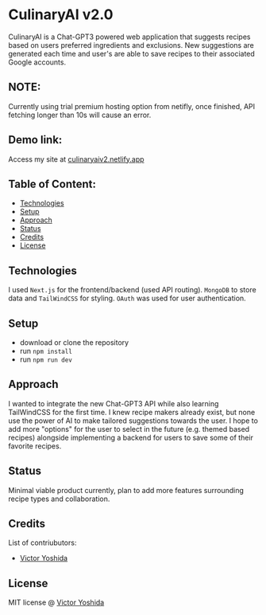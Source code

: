 # CulinaryAI v2.0
CulinaryAI is a Chat-GPT3 powered web application that suggests recipes based on users preferred ingredients and exclusions. New suggestions are generated each time and user's are able to save recipes to their associated Google accounts.

## NOTE:
Currently using trial premium hosting option from netifly, once finished, API fetching longer than 10s will cause an error.

## Demo link:
Access my site at [culinaryaiv2.netlify.app](https://culinaryaiv2.netlify.app/)

## Table of Content:

- [Technologies](#technologies)
- [Setup](#setup)
- [Approach](#approach)
- [Status](#status)
- [Credits](#credits)
- [License](#license)

## Technologies
I used `Next.js` for the frontend/backend (used API routing). `MongoDB` to store data and `TailWindCSS` for styling. `OAuth` was used for user authentication.

## Setup
- download or clone the repository
- run `npm install`
- run `npm run dev`

## Approach
I wanted to integrate the new Chat-GPT3 API while also learning TailWindCSS for the first time. I knew recipe makers already exist, but none use the power of AI to make 
tailored suggestions towards the user. I hope to add more "options" for the user to select in the future (e.g. themed based recipes) alongside implementing a backend for users to save 
some of their favorite recipes.

## Status
Minimal viable product currently, plan to add more features surrounding recipe types and collaboration.

## Credits
List of contriubutors:
- [Victor Yoshida](victoryoshida.com)

## License

MIT license @ [Victor Yoshida](victoryoshida.com)
